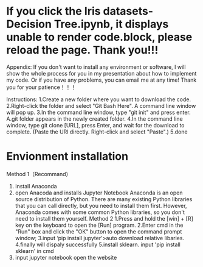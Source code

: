 # If you click the Iris datasets- Decision Tree.ipynb, it displays unable to render code.block, please reload the page. Thank you!!!
Appendix:
If you don't want to install any environment or software, I will show the whole process for you in my presentation about how to implement my code.
Or if you have any problems, you can email me at any time!
Thank you for your patience！！！

Instructions: 
1.Create a new folder where you want to download the code.
2.Right-click the folder and select "Git Bash Here". A command line window will pop up.
3.In the command line window, type "git init" and press enter. A.git folder appears in the newly created folder.
4.In the command line window, type git clone [URL], press Enter, and wait for the download to complete. (Paste the URl directly. Right-click and select "Paste".)
5.done

# Envionment installation

Method 1（Recommand）
1. install Anaconda 
3. open Anacoda and installs Jupyter Notebook
Anaconda is an open source distribution of Python. There are many existing Python libraries that you can call directly, but you need to install them first. However, Anaconda comes with some common Python libraries, so you don't need to install them yourself.
Method 2
1.Press and hold the [win] + [R] key on the keyboard to open the [Run] program.
2.Enter cmd in the "Run" box and click the "OK" button to open the command prompt window;
3.input ‘pip install jupyter'>auto download relative libaries.
4.finally will dispaly successfully
5.install sklearn. input 'pip install sklearn' in cmd 
6. input jupyter notebook open the website




